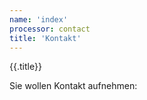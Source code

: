 ```yaml
---
name: 'index'
processor: contact
title: 'Kontakt'
---
```

{{.title}}

Sie wollen Kontakt aufnehmen:

